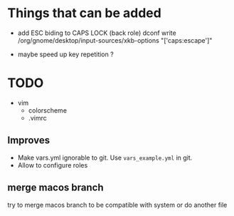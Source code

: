 # Things that can be added

- add ESC biding to CAPS LOCK (back role)
dconf write /org/gnome/desktop/input-sources/xkb-options "['caps:escape']"

- maybe speed up key repetition ?

# TODO

- vim
	- colorscheme
	- .vimrc

## Improves

- Make vars.yml ignorable to git. Use `vars_example.yml` in git.
- Allow to configure roles

## merge macos branch

try to merge macos branch to be compatible with system
or do another file



